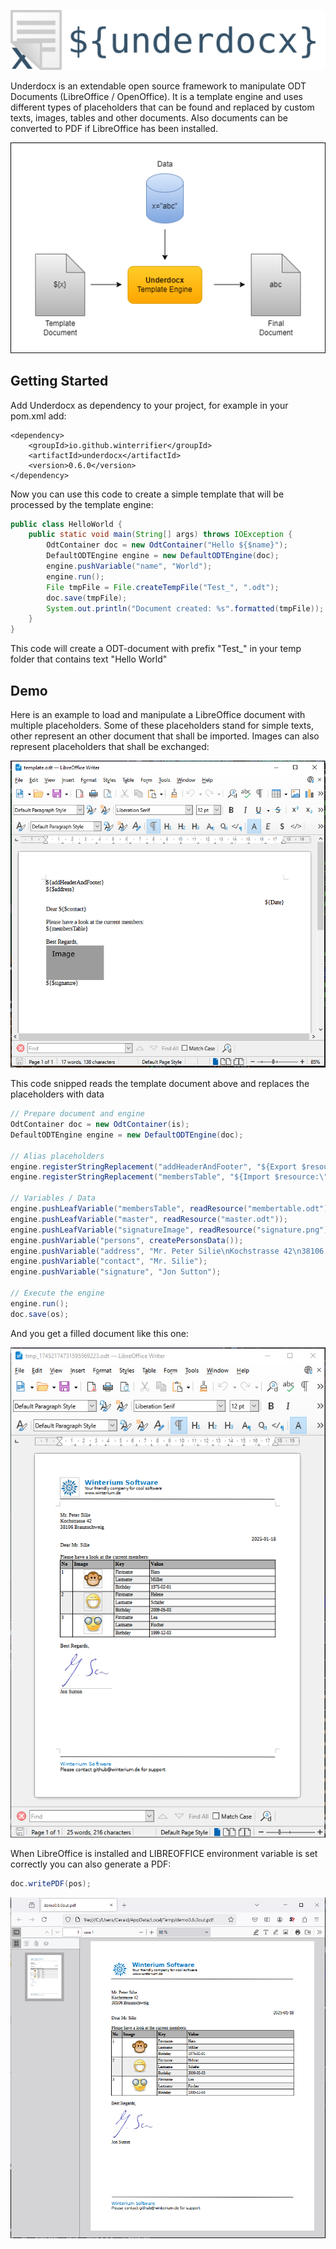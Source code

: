 ![Underdocx](./src/main/resources/logo-title.svg)

Underdocx is an extendable open source framework to manipulate ODT Documents
(LibreOffice / OpenOffice). It is a template engine and 
uses different types of placeholders that can be
found and replaced by custom texts, images, tables and other documents.
Also documents can be converted to PDF if LibreOffice has been installed.

![Overview](src/main/resources/overview.png)

## Getting Started
Add Underdocx as dependency to your project, for example in your pom.xml add:
```
<dependency>
    <groupId>io.github.winterrifier</groupId>
    <artifactId>underdocx</artifactId>
    <version>0.6.0</version>
</dependency>
```

Now you can use this code to create a simple template that will be
processed by the template engine:

```java
public class HelloWorld {
    public static void main(String[] args) throws IOException {
        OdtContainer doc = new OdtContainer("Hello ${$name}");
        DefaultODTEngine engine = new DefaultODTEngine(doc);
        engine.pushVariable("name", "World");
        engine.run();
        File tmpFile = File.createTempFile("Test_", ".odt");
        doc.save(tmpFile);
        System.out.println("Document created: %s".formatted(tmpFile));
    }
}
```
This code will create a ODT-document with prefix "Test_" in your temp folder that contains text "Hello World"

## Demo

Here is an example to load and manipulate a LibreOffice document with multiple placeholders.
Some of these placeholders stand for simple texts, other represent an other
document that shall be imported. Images can also represent placeholders that shall be exchanged:

![Unchanged Doc](src/main/resources/demo/demoUnchanged.png)

This code snipped reads the template document above and replaces the placeholders with data

```java
// Prepare document and engine
OdtContainer doc = new OdtContainer(is);
DefaultODTEngine engine = new DefaultODTEngine(doc);

// Alias placeholders
engine.registerStringReplacement("addHeaderAndFooter", "${Export $resource:\"master\"} ");
engine.registerStringReplacement("membersTable", "${Import $resource:\"membersTable\"} ");

// Variables / Data
engine.pushLeafVariable("membersTable", readResource("membertable.odt"));
engine.pushLeafVariable("master", readResource("master.odt"));
engine.pushLeafVariable("signatureImage", readResource("signature.png"));
engine.pushVariable("persons", createPersonsData());
engine.pushVariable("address", "Mr. Peter Silie\nKochstrasse 42\n38106 Braunschweig");
engine.pushVariable("contact", "Mr. Silie");
engine.pushVariable("signature", "Jon Sutton");

// Execute the engine
engine.run();
doc.save(os);
```
And you get a filled document like this one:

![Changed Doc](src/main/resources/demo/demoChanged.png)

When LibreOffice is installed and LIBREOFFICE environment variable is set correctly you 
can also generate a PDF:

```java
doc.writePDF(pos);
```
![generated PDF](src/main/resources/demo/demoPdf.png)
